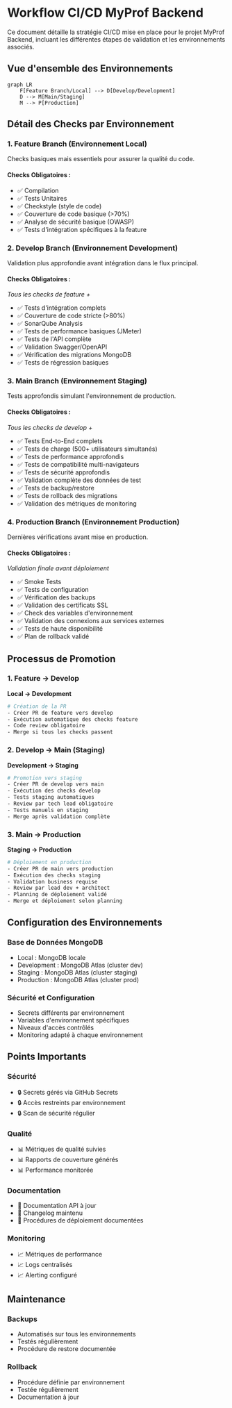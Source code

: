# Workflow CI/CD MyProf Backend

Ce document détaille la stratégie CI/CD mise en place pour le projet MyProf Backend, incluant les différentes étapes de validation et les environnements associés.

## Vue d'ensemble des Environnements

```mermaid
graph LR
    F[Feature Branch/Local] --> D[Develop/Development]
    D --> M[Main/Staging]
    M --> P[Production]
```

## Détail des Checks par Environnement

### 1. Feature Branch (Environnement Local)
Checks basiques mais essentiels pour assurer la qualité du code.

#### Checks Obligatoires :
- ✅ Compilation
- ✅ Tests Unitaires
- ✅ Checkstyle (style de code)
- ✅ Couverture de code basique (>70%)
- ✅ Analyse de sécurité basique (OWASP)
- ✅ Tests d'intégration spécifiques à la feature

### 2. Develop Branch (Environnement Development)
Validation plus approfondie avant intégration dans le flux principal.

#### Checks Obligatoires :
*Tous les checks de feature +*
- ✅ Tests d'intégration complets
- ✅ Couverture de code stricte (>80%)
- ✅ SonarQube Analysis
- ✅ Tests de performance basiques (JMeter)
- ✅ Tests de l'API complète
- ✅ Validation Swagger/OpenAPI
- ✅ Vérification des migrations MongoDB
- ✅ Tests de régression basiques

### 3. Main Branch (Environnement Staging)
Tests approfondis simulant l'environnement de production.

#### Checks Obligatoires :
*Tous les checks de develop +*
- ✅ Tests End-to-End complets
- ✅ Tests de charge (500+ utilisateurs simultanés)
- ✅ Tests de performance approfondis
- ✅ Tests de compatibilité multi-navigateurs
- ✅ Tests de sécurité approfondis
- ✅ Validation complète des données de test
- ✅ Tests de backup/restore
- ✅ Tests de rollback des migrations
- ✅ Validation des métriques de monitoring

### 4. Production Branch (Environnement Production)
Dernières vérifications avant mise en production.

#### Checks Obligatoires :
*Validation finale avant déploiement*
- ✅ Smoke Tests
- ✅ Tests de configuration
- ✅ Vérification des backups
- ✅ Validation des certificats SSL
- ✅ Check des variables d'environnement
- ✅ Validation des connexions aux services externes
- ✅ Tests de haute disponibilité
- ✅ Plan de rollback validé

## Processus de Promotion

### 1. Feature → Develop
**Local → Development**
```bash
# Création de la PR
- Créer PR de feature vers develop
- Exécution automatique des checks feature
- Code review obligatoire
- Merge si tous les checks passent
```

### 2. Develop → Main (Staging)
**Development → Staging**
```bash
# Promotion vers staging
- Créer PR de develop vers main
- Exécution des checks develop
- Tests staging automatiques
- Review par tech lead obligatoire
- Tests manuels en staging
- Merge après validation complète
```

### 3. Main → Production
**Staging → Production**
```bash
# Déploiement en production
- Créer PR de main vers production
- Exécution des checks staging
- Validation business requise
- Review par lead dev + architect
- Planning de déploiement validé
- Merge et déploiement selon planning
```

## Configuration des Environnements

### Base de Données MongoDB
- Local : MongoDB locale
- Development : MongoDB Atlas (cluster dev)
- Staging : MongoDB Atlas (cluster staging)
- Production : MongoDB Atlas (cluster prod)

### Sécurité et Configuration
- Secrets différents par environnement
- Variables d'environnement spécifiques
- Niveaux d'accès contrôlés
- Monitoring adapté à chaque environnement

## Points Importants

### Sécurité
- 🔒 Secrets gérés via GitHub Secrets
- 🔒 Accès restreints par environnement
- 🔒 Scan de sécurité régulier

### Qualité
- 📊 Métriques de qualité suivies
- 📊 Rapports de couverture générés
- 📊 Performance monitorée

### Documentation
- 📝 Documentation API à jour
- 📝 Changelog maintenu
- 📝 Procédures de déploiement documentées

### Monitoring
- 📈 Métriques de performance
- 📈 Logs centralisés
- 📈 Alerting configuré

## Maintenance

### Backups
- Automatisés sur tous les environnements
- Testés régulièrement
- Procédure de restore documentée

### Rollback
- Procédure définie par environnement
- Testée régulièrement
- Documentation à jour
